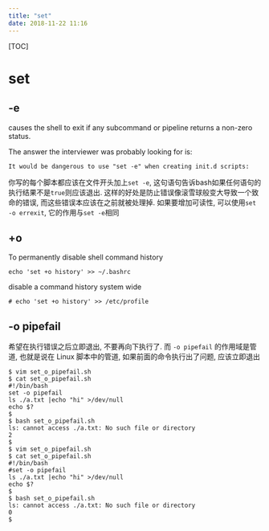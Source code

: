 ```yaml
---
title: "set"
date: 2018-11-22 11:16
---
```



[TOC]


# set



## -e

causes the shell to exit if any subcommand or pipeline returns a non-zero status.

The answer the interviewer was probably looking for is:

```
It would be dangerous to use "set -e" when creating init.d scripts:
```

你写的每个脚本都应该在文件开头加上`set -e`, 这句语句告诉bash如果任何语句的执行结果不是`true`则应该退出. 这样的好处是防止错误像滚雪球般变大导致一个致命的错误, 而这些错误本应该在之前就被处理掉. 如果要增加可读性, 可以使用`set -o errexit`, 它的作用与`set -e`相同



## +o 

To permanently disable shell command history

```
echo 'set +o history' >> ~/.bashrc
```



disable a command history system wide

```
# echo 'set +o history' >> /etc/profile
```





## -o pipefail

希望在执行错误之后立即退出, 不要再向下执行了. 而 `-o pipefail` 的作用域是管道, 也就是说在 Linux 脚本中的管道, 如果前面的命令执行出了问题, 应该立即退出



```
$ vim set_o_pipefail.sh
$ cat set_o_pipefail.sh
#!/bin/bash
set -o pipefail
ls ./a.txt |echo "hi" >/dev/null
echo $?
$
$ bash set_o_pipefail.sh
ls: cannot access ./a.txt: No such file or directory
2
$
$ vim set_o_pipefail.sh
$ cat set_o_pipefail.sh
#!/bin/bash
#set -o pipefail
ls ./a.txt |echo "hi" >/dev/null
echo $?
$
$ bash set_o_pipefail.sh
ls: cannot access ./a.txt: No such file or directory
0
$
```



